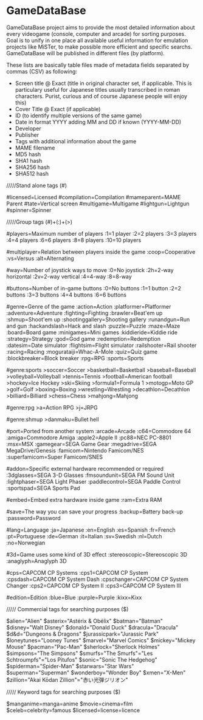 # GameDataBase

GameDataBase project aims to provide the most detailed information about every videogame (console, computer and arcade) for sorting purposes. Goal is to unify in one place all available useful information for emulation projects like MiSTer, to make possible more efficient and specific searchs. GameDataBase will be published in different files (by platform).

These lists are basically table files made of metadata fields separated by commas (CSV) as following:

- Screen title @ Exact (title in original character set, if applicable. This is particulary useful for Japanese titles usually transcribed in roman characters. Purist, curious and of course Japanese people will enjoy this)
- Cover Title @ Exact (if applicable)
- ID (to identify multiple versions of the same game)
- Date in format YYYY adding MM and DD if known (YYYY-MM-DD)
- Developer
- Publisher
- Tags with additional information about the game
- MAME filename
- MD5 hash
- SHA1 hash
- SHA256 hash
- SHA512 hash

/////Stand alone tags (#)

#licensed=Licensed
#compilation=Compilation
#mameparent=MAME Parent
#tate=Vertical screen
#multigame=Multigame
#lightgun=Lightgun
#spinner=Spinner

/////Group tags (#)+(:)+(>)

#players=Maximum number of players
:1=1 player
:2=2 players
:3=3 players
:4=4 players
:6=6 players
:8=8 players
:10=10 players

#multiplayer=Relation between players inside the game
:coop=Cooperative
:vs=Versus
:alt=Alternating

#way=Number of joystick ways to move
:0=No joystick
:2h=2-way horizontal
:2v=2-way vertical
:4=4-way
:8=8-way

#buttons=Number of in-game buttons
:0=No buttons
:1=1 button
:2=2 buttons
:3=3 buttons
:4=4 buttons
:6=6 buttons

#genre=Genre of the game
:action=Action
:platformer=Platformer
:adventure=Adventure
:fighting=Fighting
:brawler=Beat'em up
:shmup=Shoot'em up
:shootinggallery=Shooting gallery
:runandgun=Run and gun
:hackandslash=Hack and slash
:puzzle=Puzzle
:maze=Maze
:board=Board game
:minigames=Mini games
:kiddieride=Kiddie ride
:strategy=Strategy
:god=God game
:redemption=Redemption
:datesim=Date simulator
:flightsim=Flight simulator
:railshooter=Rail shooter
:racing=Racing
:mogurataiji=Whac-A-Mole
:quiz=Quiz game
:blockbreaker=Block breaker
:rpg=RPG
:sports=Sports

#genre:sports
\>soccer=Soccer
\>basketball=Basketball
\>baseball=Baseball
\>volleyball=Volleyball
\>tennis=Tennis
\>football=American football
\>hockey=Ice Hockey
\>ski=Skiing
\>formula1=Formula 1
\>motogp=Moto GP
\>golf=Golf
\>boxing=Boxing
\>wrestling=Wrestling
\>decathlon=Decathlon
\>billiard=Billiard
\>chess=Chess
\>mahjong=Mahjong

#genre:rpg
\>a=Action RPG
\>j=JRPG

#genre:shmup
\>danmaku=Bullet hell

#port=Ported from another system
:arcade=Arcade
:c64=Commodore 64
:amiga=Commodore Amiga
:apple2=Apple II
:pc88=NEC PC-8801
:msx=MSX
:gamegear=SEGA Game Gear
:megadrive=SEGA MegaDrive/Genesis
:famicom=Nintendo Famicom/NES
:superfamicom=Super Famicom/SNES

#addon=Specific external hardware recommended or required
:3dglasses=SEGA 3-D Glasses
:fmsoundunit=SEGA FM Sound Unit
:lightphaser=SEGA Light Phaser
:paddlecontrol=SEGA Paddle Control
:sportspad=SEGA Sports Pad

#embed=Embed extra hardware inside game
:ram=Extra RAM

#save=The way you can save your progress
:backup=Battery back-up
:password=Password

#lang=Language
:ja=Japanese
:en=English
:es=Spanish
:fr=French
:pt=Portuguese
:de=German
:it=Italian
:sv=Swedish
:nl=Dutch
:no=Norwegian

#3d=Game uses some kind of 3D effect
:stereoscopic=Stereoscopic 3D
:anaglyph=Anaglyph 3D

#cps=CAPCOM CP Systems
:cps1=CAPCOM CP System
:cpsdash=CAPCOM CP System Dash
:cpschanger=CAPCOM CP System Changer
:cps2=CAPCOM CP System II
:cps3=CAPCOM CP System III

#edition=Edition
:blue=Blue
:purple=Purple
:kixx=Kixx

///// Commercial tags for searching purposes ($)

$alien="Alien"
$asterix="Astérix & Obélix"
$batman="Batman"
$disney="Walt Disney"
$donald="Donald Duck"
$dracula="Dracula"
$d&d="Dungeons & Dragons"
$jurassicpark="Jurassic Park"
$loneytunes="Looney Tunes"
$marvel="Marvel Comics"
$mickey="Mickey Mouse"
$pacman="Pac-Man"
$sherlock="Sherlock Holmes"
$simpsons="The Simpsons"
$smurfs="The Smurfs"="Les Schtroumpfs"="Los Pitufos"
$sonic="Sonic The Hedgehog"
$spiderman="Spider-Man"
$starwars="Star Wars"
$superman="Superman"
$wonderboy="Wonder Boy"
$xmen="X-Men"
$zillion="Akai Kōdan Zillion"="赤い光弾ジリオン"

///// Keyword tags for searching purposes ($)

$manganime=manga=anime
$movie=cinema=film
$celeb=celebrity=famous
$licensed=license=licence
